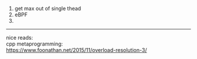 1. get max out of single thead
2. eBPF
3. 

--- 
nice reads:\
cpp metaprogramming:\
https://www.foonathan.net/2015/11/overload-resolution-3/
